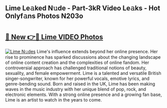 ## Lime Le𝚊ked N𝚞de - Part-3kR Video Le𝚊ks - Hot Onlyf𝚊ns Photos N203o

# <h2><a href="http://ab55732.deff.icu/?id=Lime">🔗 New 👉🔴 Lime VIDEO Photos</a></h2>

[![Lime N𝚞des](https://i.imgur.com/rIISA9y.gif)](http://ab55732.deff.icu/?id=Lime)
Lime's influence extends beyond her online presence. Her rise to prominence has sparked discussions about the changing landscape of online content creation and the complexities of online fandom. Her controversial approach has challenged traditional notions of beauty, sexuality, and female empowerment. Lime is a talented and versatile British singer-songwriter, known for her powerful vocals, emotive lyrics, and genre-bending sound. Born and raised in the UK, Lime has been making waves in the music industry with her unique blend of pop, rock, and electronic elements. With a strong online presence and a growing fan base, Lime is an artist to watch in the years to come.

